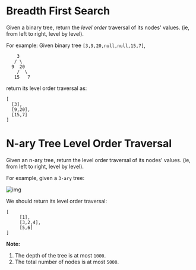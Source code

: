 # Breadth First Search

Given a binary tree, return the *level order* traversal of its nodes' values. (ie, from left to right, level by level).

For example:
Given binary tree `[3,9,20,null,null,15,7]`,

```
    3
   / \
  9  20
    /  \
   15   7
```

return its level order traversal as:

```
[
  [3],
  [9,20],
  [15,7]
]
```

 

# N-ary Tree Level Order Traversal

Given an n-ary tree, return the level order traversal of its nodes' values. (ie, from left to right, level by level).

For example, given a `3-ary` tree:

 

![img](https://leetcode.com/static/images/problemset/NaryTreeExample.png)

 

We should return its level order traversal:

 

 

```
[
     [1],
     [3,2,4],
     [5,6]
]
```

 

**Note:**

1. The depth of the tree is at most `1000`.
2. The total number of nodes is at most `5000`.